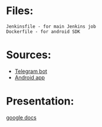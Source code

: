 # Files:
```
Jenkinsfile - for main Jenkins job
Dockerfile - for android SDK
```

# Sources:
- [Telegram bot](https://github.com/0xE2/CI-CD-test)
- [Android app](https://github.com/0xE2/simple-timestamp-app)

# Presentation:
[google docs](https://docs.google.com/presentation/d/1bQaGrv0A82xst-LPlIpxWV-EwVP37f7MOuz3XCalyCA/edit?usp=sharing)
